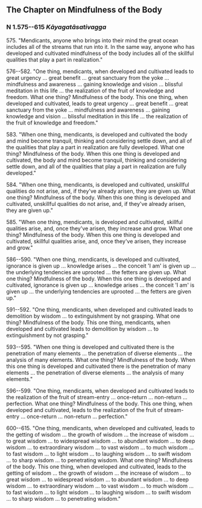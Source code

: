 ## The Chapter on Mindfulness of the Body

### N 1.575--615 *Kāyagatāsativagga*

575\. "Mendicants, anyone who brings into their mind the great ocean includes
all of the streams that run into it. In the same way, anyone who has
developed and cultivated mindfulness of the body includes all of the
skillful qualities that play a part in realization."

<!--pg-->
576--582\. "One thing, mendicants, when developed and cultivated leads to great
urgency ... great benefit ... great sanctuary from the yoke ...
mindfulness and awareness ... gaining knowledge and vision ... blissful
meditation in this life ... the realization of the fruit of knowledge
and freedom. What one thing? Mindfulness of the body. This one thing,
when developed and cultivated, leads to great urgency ... great benefit
... great sanctuary from the yoke ... mindfulness and awareness ...
gaining knowledge and vision ... blissful meditation in this life ...
the realization of the fruit of knowledge and freedom."

<!--pg-->
583\. "When one thing, mendicants, is developed and cultivated the body and
mind become tranquil, thinking and considering settle down, and all of
the qualities that play a part in realization are fully developed. What
one thing? Mindfulness of the body. When this one thing is developed and
cultivated, the body and mind become tranquil, thinking and considering
settle down, and all of the qualities that play a part in realization
are fully developed."

<!--pg-->
584\. "When one thing, mendicants, is developed and cultivated, unskillful
qualities do not arise, and, if they've already arisen, they are given
up. What one thing? Mindfulness of the body. When this one thing is
developed and cultivated, unskillful qualities do not arise, and, if
they've already arisen, they are given up."

<!--pg-->
585\. "When one thing, mendicants, is developed and cultivated, skillful
qualities arise, and, once they've arisen, they increase and grow. What
one thing? Mindfulness of the body. When this one thing is developed and
cultivated, skillful qualities arise, and, once they've arisen, they
increase and grow."

<!--pg-->
586--590\. "When one thing, mendicants, is developed and cultivated, ignorance is
given up ... knowledge arises ... the conceit 'I am' is given up ... the
underlying tendencies are uprooted ... the fetters are given up. What
one thing? Mindfulness of the body. When this one thing is developed and
cultivated, ignorance is given up ... knowledge arises ... the conceit
'I am' is given up ... the underlying tendencies are uprooted ... the
fetters are given up."

<!--pg-->
591--592\. "One thing, mendicants, when developed and cultivated leads to
demolition by wisdom ... to extinguishment by not grasping. What one
thing? Mindfulness of the body. This one thing, mendicants, when
developed and cultivated leads to demolition by wisdom ... to
extinguishment by not grasping."

<!--pg-->
593--595\. "When one thing is developed and cultivated there is the penetration of
many elements ... the penetration of diverse elements ... the analysis
of many elements. What one thing? Mindfulness of the body. When this one
thing is developed and cultivated there is the penetration of many
elements ... the penetration of diverse elements ... the analysis of
many elements."

<!--pg-->
596--599\. "One thing, mendicants, when developed and cultivated leads to the
realization of the fruit of stream-entry ... once-return ... non-return
... perfection. What one thing? Mindfulness of the body. This one thing,
when developed and cultivated, leads to the realization of the fruit of
stream-entry ... once-return ... non-return ... perfection."

<!--pg-->
600--615\. "One thing, mendicants, when developed and cultivated, leads to the
getting of wisdom ... the growth of wisdom ... the increase of wisdom
... to great wisdom ... to widespread wisdom ... to abundant wisdom ...
to deep wisdom ... to extraordinary wisdom ... to vast wisdom ... to
much wisdom ... to fast wisdom ... to light wisdom ... to laughing
wisdom ... to swift wisdom ... to sharp wisdom ... to penetrating
wisdom. What one thing? Mindfulness of the body. This one thing, when
developed and cultivated, leads to the getting of wisdom ... the growth
of wisdom ... the increase of wisdom ... to great wisdom ... to
widespread wisdom ... to abundant wisdom ... to deep wisdom ... to
extraordinary wisdom ... to vast wisdom ... to much wisdom ... to fast
wisdom ... to light wisdom ... to laughing wisdom ... to swift wisdom
... to sharp wisdom ... to penetrating wisdom."

<!--pg-->
